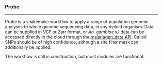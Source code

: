 ### Probe
___


Probe is a snakemake workflow to apply a range of population genomic analyses to whole genome sequencing data, in any diploid organism. 
Data can be supplied in VCF or Zarr format, or *An. gambiae* s.l data can be accessed directly in the cloud through the [malariagen_data API](https://malariagen.github.io/vector-data/ag3/api.html). 
Called SNPs should be of high confidence, although a site filter mask can additionally be applied.

The workflow is still in construction, but most modules are functional.
